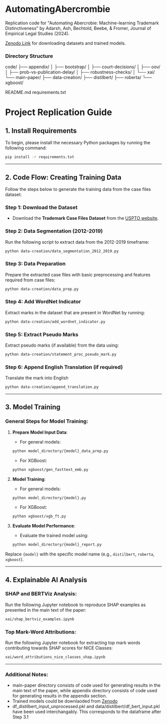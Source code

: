 # AutomatingAbercrombie
Replication code for "Automating Abercrobie: Machine-learning Trademark Distinctiveness" by Adarsh, Ash, Bechtold, Beebe, &amp; Fromer, Journal of Empirical Legal Studies (2024).

[Zenodo Link](https://doi.org/10.5281/zenodo.13846292) for downloading datasets and trained models. 

### Directory Structure 

code/
├── appendix/
│   ├── bootstrap/
│   ├── court-decisions/
│   ├── oov/
│   ├── prob-vs-publication-delay/
│   ├── robustness-checks/
│   └── xai/
└── main-paper/
    ├── data-creation/
    ├── distilbert/
    ├── roberta/
    └── xgboost/

README.md
requirements.txt


# Project Replication Guide

## 1. Install Requirements

To begin, please install the necessary Python packages by running the following command:

```bash
pip install -r requirements.txt
```

---

## 2. Code Flow: Creating Training Data

Follow the steps below to generate the training data from the case files dataset:

### Step 1: Download the Dataset
- Download the **Trademark Case Files Dataset** from the [USPTO website](https://www.uspto.gov/ip-policy/economic-research/research-datasets/trademark-case-files-dataset).

### Step 2: Data Segmentation (2012-2019)
Run the following script to extract data from the 2012-2019 timeframe:
```bash
python data-creation/data_segmentation_2012_2019.py
```

### Step 3: Data Preparation
Prepare the extracted case files with basic preprocessing and features required from case files:
```bash
python data-creation/data_prep.py
```

### Step 4: Add WordNet Indicator
Extract marks in the dataset that are present in WordNet by running:
```bash
python data-creation/add_wordnet_indicator.py
```

### Step 5: Extract Pseudo Marks
Extract pseudo marks (if available) from the data using:
```bash
python data-creation/statement_proc_pseudo_mark.py
```

### Step 6: Append English Translation (if required)
Translate the mark into English
```bash
python data-creation/append_translation.py
```

---

## 3. Model Training

### General Steps for Model Training:
1. **Prepare Model Input Data**:
    - For general models: 
    ```bash
    python model_directory/{model}_data_prep.py
    ```
    - For XGBoost: 
    ```bash
    python xgboost/gen_fasttext_emb.py
    ```

2. **Model Training**:
    - For general models: 
    ```bash
    python model_directory/{model}.py
    ```
    - For XGBoost: 
    ```bash
    python xgboost/xgb_ft.py
    ```

3. **Evaluate Model Performance**:
    - Evaluate the trained model using:
    ```bash
    python model_directory/{model}_report.py
    ```

Replace `{model}` with the specific model name (e.g., `distilbert`, `roberta`, `xgboost`).

---

## 4. Explainable AI Analysis

### SHAP and BERTViz Analysis:
Run the following Jupyter notebook to reproduce SHAP examples as presented in the main text of the paper:
```bash
xai/shap_bertviz_examples.ipynb
```

### Top Mark-Word Attributions:
Run the following Jupyter notebook for extracting top mark words contributing towards SHAP scores for NICE Classes:
```bash
xai/word_attributions_nice_classes_shap.ipynb
```

---

### Additional Notes:
- main-paper directory consists of code used for generating results in the main text of the paper, while appendix directory consists of code used for generating results in the appendix section. 
- Trained models could be downlaoded from [Zenodo](https://doi.org/10.5281/zenodo.13846292)
- df_distilbert_input_unprocessed.pkl and data/distilbert/df_bert_input.pkl have been used interchangably. This corresponds to the dataframe after Step 3.1 

